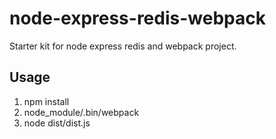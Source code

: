 # node-express-redis-webpack
Starter kit for node express redis and webpack project.

## Usage
1. npm install
2. node_module/.bin/webpack
3. node dist/dist.js

